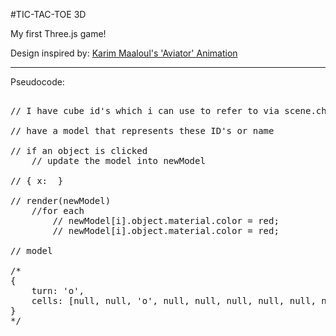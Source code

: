 #TIC-TAC-TOE 3D

My first Three.js game!

Design inspired by: [Karim Maaloul's 'Aviator' Animation](http://tympanus.net/codrops/2016/04/26/the-aviator-animating-basic-3d-scene-threejs/)

---

Pseudocode: 

<pre></code>
// I have cube id's which i can use to refer to via scene.children

// have a model that represents these ID's or name

// if an object is clicked
    // update the model into newModel

// { x:  }

// render(newModel)
    //for each
        // newModel[i].object.material.color = red;
        // newModel[i].object.material.color = red;

// model

/*
{
    turn: 'o',
    cells: [null, null, 'o', null, null, null, null, null, null]
}
*/
</code>
</pre>
